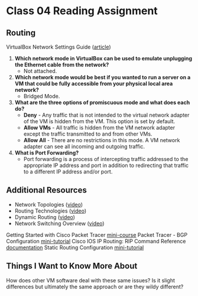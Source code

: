 # Class 04 Reading Assignment

## Routing

VirtualBox Network Settings Guide ([article](https://www.nakivo.com/blog/virtualbox-network-setting-guide/))

1. **Which network mode in VirtualBox can be used to emulate unplugging the Ethernet cable from the network?**
   - Not attached.
2. **Which network mode would be best if you wanted to run a server on a VM that could be fully accessible from your physical local area network?**
   - Bridged Mode.
3. **What are the three options of promiscuous mode and what does each do?**
   - **Deny** - Any traffic that is not intended to the virtual network adapter of the VM is hidden from the VM. This option is set by default.
   - **Allow VMs** - All traffic is hidden from the VM network adapter except the traffic transmitted to and from other VMs.
   - **Allow All** - There are no restrictions in this mode. A VM network adapter can see all incoming and outgoing traffic.
4. **What is Port Forwarding?**
   - Port forwarding is a process of intercepting traffic addressed to the appropriate IP address and port in addition to redirecting that traffic to a different IP address and/or port.

## Additional Resources

- Network Topologies ([video](https://www.professormesser.com/network-plus/n10-008/n10-008-video/network-topologies-5/))
- Routing Technologies ([video](https://www.professormesser.com/network-plus/n10-008/n10-008-video/routing-technologies-n10-008/))
- Dynamic Routing ([video](https://www.professormesser.com/network-plus/n10-008/n10-008-video/n10-008-dynamic-routing/))
- Network Switching Overview ([video](https://www.professormesser.com/network-plus/n10-008/n10-008-video/network-switching-overview-n10-008/))

Getting Started with Cisco Packet Tracer [mini-course](https://skillsforall.com/course/getting-started-cisco-packet-tracer?courseLang=en-US)
Packet Tracer - BGP Configuration [mini-tutorial](https://www.packettracernetwork.com/tutorials/bgp.html#:~:text=BGP%20in%20Packet%20Tracer,network%20policies%20and%2For%20rulesets.)
Cisco IOS IP Routing: RIP Command Reference [documentation](https://www.cisco.com/c/en/us/td/docs/ios/iproute_rip/command/reference/irr_book/irr_rip.html)
Static Routing Configuration [mini-tutorial]()

## Things I Want to Know More About

How does other VM software deal with these same issues? Is it slight differences but ultimately the same approach or are they wildy different?
